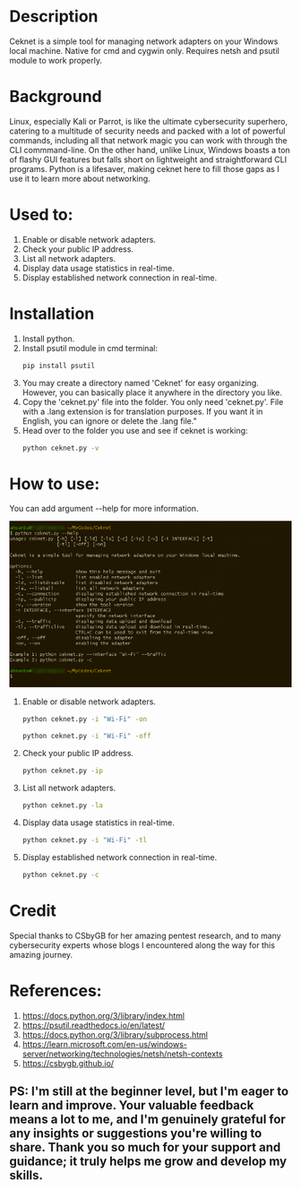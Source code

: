 # Description
Ceknet is a simple tool for managing network adapters on your Windows local machine. Native for cmd and cygwin only. Requires netsh and psutil module to work properly.

# Background
Linux, especially Kali or Parrot, is like the ultimate cybersecurity superhero, catering to a multitude of security needs and packed with a lot of powerful commands, including all that network magic you can work with through the CLI commmand-line. On the other hand, unlike Linux, Windows boasts a ton of flashy GUI features but falls short on lightweight and straightforward CLI programs. Python is a lifesaver, making ceknet here to fill those gaps as I use it to learn more about networking.

# Used to:
1. Enable or disable network adapters.
2. Check your public IP address.
3. List all network adapters.
4. Display data usage statistics in real-time.
5. Display established network connection in real-time.

# Installation
1. Install python.
2. Install psutil module in cmd terminal:
   ```bash
   pip install psutil
   ```
4. You may create a directory named 'Ceknet' for easy organizing. However, you can basically place it anywhere in the directory you like.
5. Copy the 'ceknet.py' file into the folder. You only need 'ceknet.py'. File with a .lang extension is for translation purposes. If you want it in English, you can ignore or delete the .lang file."
6. Head over to the folder you use and see if ceknet is working:
   ```bash
   python ceknet.py -v
   ```

# How to use:
You can add argument --help for more information.

![Help](images/png1.png)

1. Enable or disable network adapters.
   ```bash
   python ceknet.py -i "Wi-Fi" -on
   ```
   ```bash
   python ceknet.py -i "Wi-Fi" -off
   ```
2. Check your public IP address.
   ```bash
   python ceknet.py -ip
   ```
3. List all network adapters.
   ```bash
   python ceknet.py -la
   ```
4. Display data usage statistics in real-time.
   ```bash
   python ceknet.py -i "Wi-Fi" -tl
   ```
5. Display established network connection in real-time.
   ```bash
   python ceknet.py -c
   ```

# Credit
Special thanks to CSbyGB for her amazing pentest research, and to many cybersecurity experts whose blogs I encountered along the way for this amazing journey.

# References:
1. https://docs.python.org/3/library/index.html
2. https://psutil.readthedocs.io/en/latest/
3. https://docs.python.org/3/library/subprocess.html
4. https://learn.microsoft.com/en-us/windows-server/networking/technologies/netsh/netsh-contexts
5. https://csbygb.github.io/


## PS: I'm still at the beginner level, but I'm eager to learn and improve. Your valuable feedback means a lot to me, and I'm genuinely grateful for any insights or suggestions you're willing to share. Thank you so much for your support and guidance; it truly helps me grow and develop my skills.
